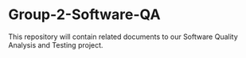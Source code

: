 Group-2-Software-QA
===================

This repository will contain related documents to our Software Quality Analysis and Testing project.
